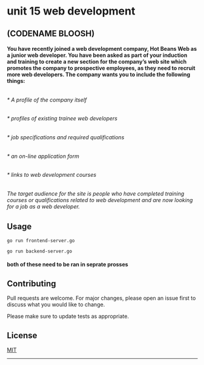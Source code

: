 # unit 15 web development
## (CODENAME BLOOSH)


#### You have recently joined a web development company, Hot Beans Web as a junior web developer. You have been asked as part of your induction and training to create a new section for the company’s web site which promotes the company to prospective employees, as they need to recruit more web developers. The company wants you to include the following things: 
###### 
###### * 	A profile of the company itself
###### * 	profiles of existing trainee web developers
###### * 	job specifications and required qualifications
###### *    an on-line application form
###### *    links to web development courses

###### The target audience for the site is people who have completed training courses or qualifications related to web development and are now looking for a job as a web developer.


## Usage
```
go run frontend-server.go

go run backend-server.go 
```


#### both of these need to be ran in seprate prosses 


## Contributing
Pull requests are welcome. For major changes, please open an issue first to discuss what you would like to change.

Please make sure to update tests as appropriate.


## License
[MIT](https://choosealicense.com/licenses/mit/)





-----

